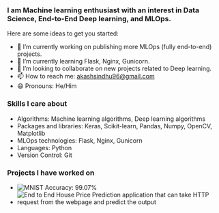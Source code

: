 ### I am Machine learning enthusiast with an interest in Data Science, End-to-End Deep learning, and MLOps.

Here are some ideas to get you started:

- 🔭 I’m currently working on publishing more MLOps (fully end-to-end) projects.
- 🌱 I’m currently learning Flask, Nginx, Gunicorn.
- 👯 I’m looking to collaborate on new projects related to Deep learning.
- 📫 How to reach me: akashsindhu96@gmail.com
- 😄 Pronouns: He/Him

### Skills I care about

* Algorithms: Machine learning algorithms, Deep learning algorithms
* Packages and libraries: Keras, Scikit-learn, Pandas, Numpy, OpenCV, Matplotlib
* MLOps technologies: Flask, Nginx, Gunicorn
* Languages: Python
* Version Control: Git

### Projects I have worked on
* ![MNIST Accuracy: 99.07%](https://github.com/Akashsindhu/MNIST)
* ![End to End House Price Prediction application that can take HTTP request from the webpage and predict the output](https://github.com/Akashsindhu/House-price-prediction)
